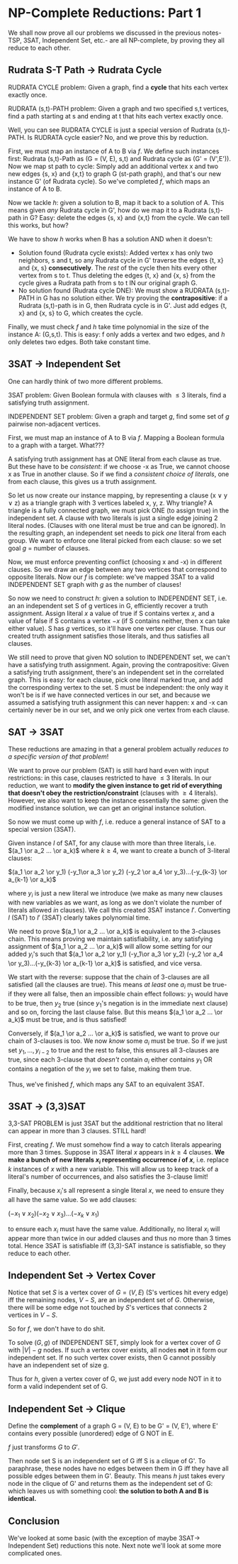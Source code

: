 # NP-Complete Reductions: Part 1

We shall now prove all our problems we discussed in the previous notes- TSP, 3SAT, Independent Set, etc.- are all NP-complete, by proving they all reduce to each other. 

## Rudrata S-T Path -> Rudrata Cycle

RUDRATA CYCLE problem: Given a graph, find a **cycle** that hits each vertex exactly once. 

RUDRATA (s,t)-PATH problem: Given a graph and two specified s,t vertices, find a path starting at s and ending at t that hits each vertex exactly once. 

Well, you can see RUDRATA CYCLE is just a special version of Rudrata (s,t)-PATH. Is RUDRATA cycle easier? No, and we prove this by reduction. 

First, we must map an instance of A to B via $f$. We define such instances first: Rudrata (s,t)-Path as (G = (V, E), s,t) and Rudrata cycle as (G' = (V',E')). Now we map st path to cycle: Simply add an additional vertex x and two new edges {s, x} and {x,t} to graph G (st-path graph), and that's our new instance G' (of Rudrata cycle). So we've completed $f$, which maps an instance of A to B.

Now we tackle $h$: given a solution to B, map it back to a solution of A. This means given *any* Rudrata cycle in G', how do we map it to a Rudrata (s,t)-path in G? Easy: delete the edges {s, x} and {x,t} from the cycle. We can tell this works, but how?

We have to show $h$ works when B has a solution AND when it doesn't: 

- Solution found (Rudrata cycle exists): Added vertex x has only two neighbors, s and t, so any Rudrata cycle in G' traverse the edges {t, x} and {x, s} **consecutively**. The *rest* of the cycle then hits every other vertex from s to t. Thus deleting the edges {t, x} and {x, s} from the cycle gives a Rudrata path from s to t IN our original graph G.
- No solution found (Rudrata cycle DNE): We must show a RUDRATA (s,t)-PATH in G has no solution either. We try proving the **contrapositive**: if a Rudrata (s,t)-path is in G, then Rudrata cycle is in G'. Just add edges {t, x} and {x, s} to G, which creates the cycle. 

Finally, we must check $f$ and $h$ take time polynomial in the size of the instance A: (G,s,t). This is easy: f only adds a vertex and two edges, and $h$ only deletes two edges. Both take constant time. 

## 3SAT -> Independent Set

One can hardly think of two more different problems. 

3SAT problem: Given Boolean formula with clauses with $\le 3$ literals, find a satisfying truth assignment. 

INDEPENDENT SET problem: Given a graph and target $g$, find some set of $g$ pairwise non-adjacent vertices. 

First, we must map an instance of A to B via $f$. Mapping a Boolean formula to a graph with a target. What???

A satisfying truth assignment has at ONE literal from each clause as true. But these have to be *consistent*: if we choose  -x as True, we cannot choose x as True in another clause. So if we find a *consistent choice of literals*, one from each clause, this gives us a truth assignment. 

So let us now create our instance mapping, by representing a clause (x ∨ y ∨ z) as a triangle graph with 3 vertices labeled x, y, z. Why triangle? A triangle is a fully connected graph, we must pick ONE (to assign true) in the independent set. A clause with two literals is just a single edge joining 2 literal nodes. (Clauses with one literal must be true and can be ignored). In the resulting graph, an independent set needs to pick *one* literal from each group. We want to enforce one literal picked from each clause: so we set goal $g$ = number of clauses. 

Now, we must enforce preventing conflict (choosing x and -x) in different clauses. So we draw an edge between any two vertices that correspond to opposite literals. Now our $f$ is complete: we've mapped 3SAT to a valid INDEPENDENT SET graph with $g$ as the number of clauses!

So now we need to construct $h$: given a solution to INDEPENDENT SET, i.e. an an independent set S of g vertices in G, efficiently recover a truth assignment. Assign literal $x$ a value of true if S contains vertex $x$, and a value of false if S contains a vertex $-x$ (if S contains neither, then x can take either value). S has $g$ vertices, so it'll have one vertex per clause. Thus our created truth assignment satisfies those literals, and thus satisfies all clauses.

We still need to prove that given NO solution to INDEPENDENT set, we can't have a satisfying truth assignment. Again, proving the contrapositive: Given a satisfying truth assignment, there's an independent set in the correlated graph. This is easy: for each clause, pick one literal marked true, and add the corresponding vertex to the set. S must be independent: the only way it won't be is if we have connected vertices in our set, and because we assumed a satisfying truth assignment this can never happen: x and -x can certainly never be in our set, and we only pick one vertex from each clause. 

## SAT -> 3SAT

These reductions are amazing in that a general problem actually *reduces to a specific version of that problem*! 

We want to prove our problem (SAT) is still hard hard even with input restrictions: in this case, clauses restricted to have $≤ 3$ literals. In our reduction, we want to **modify the given instance to get rid of everything that doesn't obey the restriction/constraint** (clauses with $\ge 4$ literals). However, we also want to keep the instance essentially the same: given the modified instance solution, we can get an original instance solution.

So now we must come up with $f$, i.e. reduce a general instance of SAT to a special version (3SAT). 

Given instance $I$ of SAT, for any clause with more than three literals, i.e. $(a_1 \or a_2 ... \or a_k)$ where $k \ge 4$, we want to create a bunch of 3-literal clauses: 

$(a_1 \or a_2 \or y_1) (-y_1\or a_3 \or y_2) (-y_2 \or a_4 \or y_3)...(-y_{k-3} \or a_{k-1} \or a_k)$

where $y_i$ is just a new literal we introduce (we make as many new clauses with new variables as we want, as long as we don't violate the number of literals allowed *in* clauses). We call this created 3SAT instance $I'$. Converting $I$ (SAT) to $I'$ (3SAT) clearly takes polynomial time. 

We need to prove $(a_1 \or a_2 ... \or a_k)$ is equivalent to the 3-clauses chain. This means proving we maintain satisfiability, i.e. any satisfying assignment of $(a_1 \or a_2 ... \or a_k)$ will allow some setting for our added  $y_i$'s such that $(a_1 \or a_2 \or y_1) (-y_1\or a_3 \or y_2) (-y_2 \or a_4 \or y_3)...(-y_{k-3} \or a_{k-1} \or a_k)$ is satisfied, and vice versa.

We start with the reverse: suppose that the chain of 3-clauses are all satisfied (all the clauses are true). This means *at least* one $a_i$ must be true- if they were all false, then an impossible chain effect follows: $y_1$ would have to be true, then $y_2$ true (since $y_1$'s negation is in the immediate next clause) and so on, forcing the last clause false. But this means $(a_1 \or a_2 ... \or a_k)$ must be true, and is thus satisfied!

Conversely, if $(a_1 \or a_2 ... \or a_k)$ is satisfied, we want to prove our chain of 3-clauses is too. We now *know* some $a_i$ must be true. So if we just set $y_1,..., y_{i−2}$ to true and the rest to false, this ensures all 3-clauses are true, since each 3-clause  that *doesn't* contain $a_i$ either contains $y_1$ OR contains a negation of the $y_i$ we set to false, making them true.

Thus, we've finished $f$, which maps any SAT to an equivalent 3SAT. 

## 3SAT -> (3,3)SAT

3,3-SAT PROBLEM is just 3SAT but the additional restriction that no literal can appear in more than 3 clauses. STILL hard!

First, creating $f$. We must somehow find a way to catch literals appearing more than 3 times. Suppose in 3SAT literal $x$ appears in $k \ge 4$ clauses. **We make a bunch of new literals $x_i$ representing occurrence $i$ of $x$**, i.e. replace $k$ instances of $x$ with a new variable. This will allow us to keep track of a literal's number of occurrences, and also satisfies the 3-clause limit!

Finally, because $x_i$'s all represent a single literal $x$, we need to ensure they all have the same value. So we add clauses:

$(-x_1 ∨ x_2) (-x_2 ∨ x_3)...(-x_k ∨ x_1)$

to ensure each $x_i$ must have the same value. Additionally, no literal $x_i$ will appear more than twice in our added clauses and thus no more than 3 times total. Hence 3SAT is satisfiable iff (3,3)-SAT instance is satisfiable, so they reduce to each other. 

## Independent Set -> Vertex Cover

Notice that set $S$ is a vertex cover of $G = (V, E)$ (S's vertices hit every edge) iff the remaining nodes, $V − S$, are an independent set of $G$. Otherwise, there will be some edge not touched by $S$'s vertices that connects 2 vertices in $V-S$. 

So for $f$, we don't have to do shit.

To solve $(G, g)$ of INDEPENDENT SET, simply look for a vertex cover of $G$ with $|V|-g$ nodes. If such a vertex cover exists, all nodes **not** in it form our independent set. If no such vertex cover exists, then G cannot possibly have an independent set of size g. 

Thus for $h$, given a vertex cover of G, we just add every node NOT in it to form a valid independent set of G.

## Independent Set -> Clique

Define the **complement** of a graph G = (V, E) to be G' = (V, E'), where E' contains every possible (unordered) edge of G NOT in E.

$f$ just transforms $G$ to $G'$. 

Then node set S is an independent set of G iff S is a clique of G'. To paraphrase, these nodes have no edges between them in G iff they have all possible edges between them in G'. Beauty. This means $h$ just takes every node in the clique of G' and returns them as the independent set of G: which leaves us with something cool: **the solution to both A and B is identical.**

## Conclusion

We've looked at some basic (with the exception of maybe 3SAT-> Independent Set) reductions this note. Next note we'll look at some more complicated ones. 

